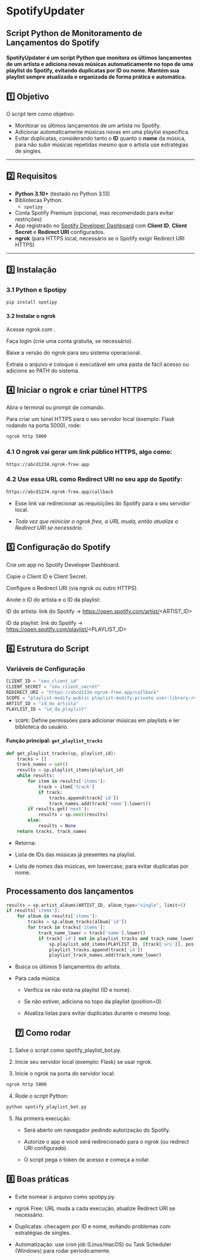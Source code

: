 # SpotifyUpdater 
Script Python de Monitoramento de Lançamentos do Spotify
---
#### SpotifyUpdater é um script Python que monitora os últimos lançamentos de um artista e adiciona novas músicas automaticamente no topo de uma playlist do Spotify, evitando duplicatas por ID ou nome. Mantém sua playlist sempre atualizada e organizada de forma prática e automática.

## 1️⃣ Objetivo

O script tem como objetivo:

- Monitorar os últimos lançamentos de um artista no Spotify.
- Adicionar automaticamente músicas novas em uma playlist específica.
- Evitar duplicatas, considerando tanto o **ID** quanto o **nome** da música, para não subir músicas repetidas mesmo que o artista use estratégias de singles.

---

## 2️⃣ Requisitos

- **Python 3.10+** (testado no Python 3.13)  
- Bibliotecas Python:
  - `spotipy`
- Conta Spotify Premium (opcional, mas recomendado para evitar restrições)
- App registrado no [Spotify Developer Dashboard](https://developer.spotify.com/dashboard/) com **Client ID**, **Client Secret** e **Redirect URI** configurados.
- **ngrok** (para HTTPS local, necessário se o Spotify exigir Redirect URI HTTPS)

---

## 3️⃣ Instalação

### 3.1 Python e Spotipy

```bash
pip install spotipy
```

#### 3.2 Instalar o ngrok

Acesse ngrok.com
.

Faça login (crie uma conta gratuita, se necessário).

Baixe a versão do ngrok para seu sistema operacional.

Extraia o arquivo e coloque o executável em uma pasta de fácil acesso ou adicione ao PATH do sistema.

## 4️⃣ Iniciar o ngrok e criar túnel HTTPS

Abra o terminal ou prompt de comando.

Para criar um túnel HTTPS para o seu servidor local (exemplo: Flask rodando na porta 5000), rode:

```bash
ngrok http 5000
```

### 4.1 O ngrok vai gerar um link público HTTPS, algo como:

```arduíno
https://abcd1234.ngrok-free.app
```

### 4.2 Use essa URL como Redirect URI no seu app do Spotify:
```bash
https://abcd1234.ngrok-free.app/callback
```
- Esse link vai redirecionar as requisições do Spotify para o seu servidor local.

- *Toda vez que reiniciar o ngrok free, a URL muda, então atualize o Redirect URI se necessário.*

## 5️⃣ Configuração do Spotify

Crie um app no Spotify Developer Dashboard.

Copie o Client ID e Client Secret.

Configure o Redirect URI (via ngrok ou outro HTTPS).

Anote o ID do artista e o ID da playlist:

ID do artista: link do Spotify → https://open.spotify.com/artist/<ARTIST_ID>

ID da playlist: link do Spotify → https://open.spotify.com/playlist/<PLAYLIST_ID>

## 6️⃣ Estrutura do Script
### Variáveis de Configuração

```python
CLIENT_ID = "seu_client_id"
CLIENT_SECRET = "seu_client_secret"
REDIRECT_URI = "https://abcd1234.ngrok-free.app/callback"
SCOPE = "playlist-modify-public playlist-modify-private user-library-read"
ARTIST_ID = "id_do_artista"
PLAYLIST_ID = "id_da_playlist"
```
- `SCOPE`: Define permissões para adicionar músicas em playlists e ler biblioteca do usuário.

#### Função principal: `get_playlist_tracks`

```python
def get_playlist_tracks(sp, playlist_id):
    tracks = []
    track_names = set()
    results = sp.playlist_items(playlist_id)
    while results:
        for item in results['items']:
            track = item['track']
            if track:
                tracks.append(track['id'])
                track_names.add(track['name'].lower())
        if results.get('next'):
            results = sp.next(results)
        else:
            results = None
    return tracks, track_names
```

- Retorna:

- Lista de IDs das músicas já presentes na playlist.

- Lista de nomes das músicas, em lowercase, para evitar duplicatas por nome.

## Processamento dos lançamentos

```python
results = sp.artist_albums(ARTIST_ID, album_type="single", limit=5)
if results['items']:
    for album in results['items']:
        tracks = sp.album_tracks(album['id'])
        for track in tracks['items']:
            track_name_lower = track['name'].lower()
            if track['id'] not in playlist_tracks and track_name_lower not in playlist_track_names:
                sp.playlist_add_items(PLAYLIST_ID, [track['uri']], position=0)
                playlist_tracks.append(track['id'])
                playlist_track_names.add(track_name_lower)
```

- Busca os últimos 5 lançamentos do artista.

- Para cada música:

  - Verifica se não está na playlist (ID e nome).
 
  - Se não estiver, adiciona no topo da playlist (position=0).

  - Atualiza listas para evitar duplicatas durante o mesmo loop.

  ## 7️⃣ Como rodar

1. Salve o script como spotify_playlist_bot.py.

2. Inicie seu servidor local (exemplo: Flask) se usar ngrok.

3. Inicie o ngrok na porta do servidor local:

```bash
ngrok http 5000
```

4. Rode o script Python:

```python
python spotify_playlist_bot.py
```
5. Na primeira execução:

   - Será aberto um navegador pedindo autorização do Spotify.

   - Autorize o app e você será redirecionado para o ngrok (ou redirect URI configurado).

   - O script pega o token de acesso e começa a rodar.

## 8️⃣ Boas práticas

- Evite nomear o arquivo como spotipy.py.

- ngrok Free: URL muda a cada execução, atualize Redirect URI se necessário.

- Duplicatas: checagem por ID e nome, evitando problemas com estratégias de singles.

- Automatização: use cron job (Linux/macOS) ou Task Scheduler (Windows) para rodar periodicamente.